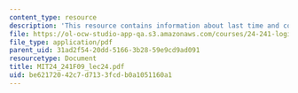 ```yaml
---
content_type: resource
description: 'This resource contains information about last time and completeness. '
file: https://ol-ocw-studio-app-qa.s3.amazonaws.com/courses/24-241-logic-i-fall-2009/be62172042c7d7133fcdb0a1051160a1_MIT24_241F09_lec24.pdf
file_type: application/pdf
parent_uid: 31ad2f54-20dd-5166-3b28-59e9cd9ad091
resourcetype: Document
title: MIT24_241F09_lec24.pdf
uid: be621720-42c7-d713-3fcd-b0a1051160a1
---
```

